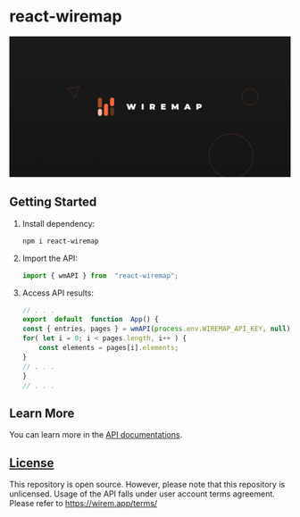 # react-wiremap

![thumbnail](/thumb.png)

## Getting Started

1. Install dependency:

    ```bash
    npm i react-wiremap
    ```

2. Import the API:

    ```js
    import { wmAPI } from  "react-wiremap";
    ```

3. Access API results:

    ```js
    // . . .
    export  default  function  App() {
    const { entries, pages } = wmAPI(process.env.WIREMAP_API_KEY, null);
    for( let i = 0; i < pages.length, i++ ) {
        const elements = pages[i].elements;
    }
    // . . .
    }
    // . . .
    ```

## Learn More

You can learn more in the [API documentations](https://wirem.api/docs/api/).

## [License](/LICENSE)

This repository is open source. However, please note that this repository is unlicensed. Usage of the API falls under user account terms agreement. Please refer to <https://wirem.app/terms/>
